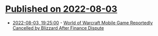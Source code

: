 # [Published on 2022-08-03](index.md)

* [2022-08-03, 19:25:00](https://games.slashdot.org/story/22/08/03/1719216/world-of-warcraft-mobile-game-reportedly-cancelled-by-blizzard-after-finance-dispute?utm_source=rss1.0mainlinkanon&utm_medium=feed) - [World of Warcraft Mobile Game Reportedly Cancelled by Blizzard After Finance Dispute](https://games.slashdot.org/story/22/08/03/1719216/world-of-warcraft-mobile-game-reportedly-cancelled-by-blizzard-after-finance-dispute?utm_source=rss1.0mainlinkanon&utm_medium=feed)
